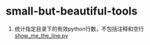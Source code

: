 # small-but-beautiful-tools


1. 统计指定目录下的有效python行数，不包括注释和空行 [show_me_the_line.py](https://github.com/keepwonder/small-but-beautiful-tools/blob/master/show_me_the_line.py)